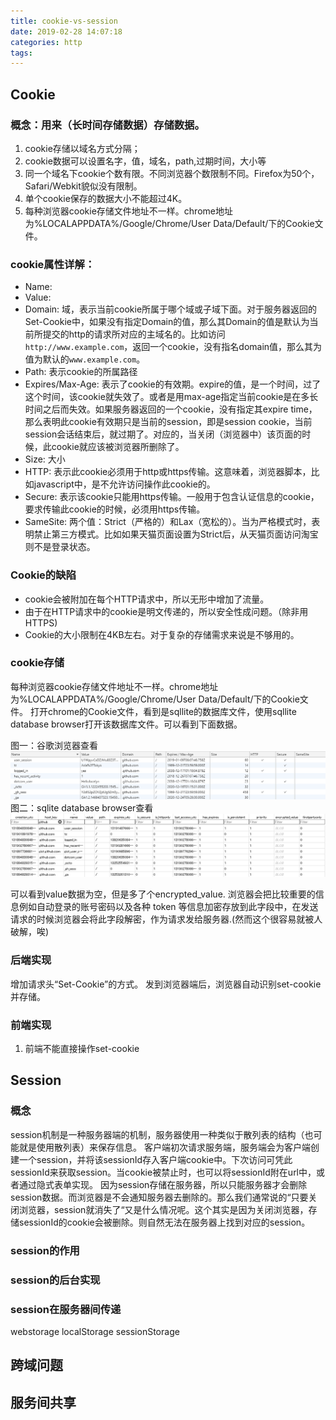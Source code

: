 ```yaml
---
title: cookie-vs-session
date: 2019-02-28 14:07:18
categories: http
tags:
---
```

## Cookie

### 概念：用来（长时间存储数据）存储数据。

1.	cookie存储以域名方式分隔；
2.	cookie数据可以设置名字，值，域名，path,过期时间，大小等
3.	同一个域名下cookie个数有限。不同浏览器个数限制不同。Firefox为50个，Safari/Webkit貌似没有限制。
4.	单个cookie保存的数据大小不能超过4K。
5.	每种浏览器cookie存储文件地址不一样。chrome地址为%LOCALAPPDATA%/Google/Chrome/User Data/Default/下的Cookie文件。
### cookie属性详解：
* Name:
* Value:
* Domain: 域，表示当前cookie所属于哪个域或子域下面。对于服务器返回的Set-Cookie中，如果没有指定Domain的值，那么其Domain的值是默认为当前所提交的http的请求所对应的主域名的。比如访问 ```http://www.example.com```，返回一个cookie，没有指名domain值，那么其为值为默认的```www.example.com```。
* Path: 表示cookie的所属路径
* Expires/Max-Age: 表示了cookie的有效期。expire的值，是一个时间，过了这个时间，该cookie就失效了。或者是用max-age指定当前cookie是在多长时间之后而失效。如果服务器返回的一个cookie，没有指定其expire time，那么表明此cookie有效期只是当前的session，即是session cookie，当前session会话结束后，就过期了。对应的，当关闭（浏览器中）该页面的时候，此cookie就应该被浏览器所删除了。
* Size: 大小
* HTTP: 表示此cookie必须用于http或https传输。这意味着，浏览器脚本，比如javascript中，是不允许访问操作此cookie的。
* Secure: 表示该cookie只能用https传输。一般用于包含认证信息的cookie，要求传输此cookie的时候，必须用https传输。
* SameSite: 两个值：Strict（严格的）和Lax（宽松的）。当为严格模式时，表明禁止第三方模式。比如如果天猫页面设置为Strict后，从天猫页面访问淘宝则不是登录状态。

### Cookie的缺陷
* cookie会被附加在每个HTTP请求中，所以无形中增加了流量。
* 由于在HTTP请求中的cookie是明文传递的，所以安全性成问题。（除非用HTTPS)
* Cookie的大小限制在4KB左右。对于复杂的存储需求来说是不够用的。
### cookie存储
每种浏览器cookie存储文件地址不一样。chrome地址为%LOCALAPPDATA%/Google/Chrome/User Data/Default/下的Cookie文件。
打开chrome的Cookie文件，看到是sqllite的数据库文件，使用sqllite database browser打开该数据库文件。可以看到下面数据。

图一：谷歌浏览器查看
![cookie-chrome-storage](../pics/cookie-chrome-storage.png)
图二：sqlite database browser查看
![cookie-chrome-sqlite](../pics/cookie-chrome-sqlite.png)

可以看到value数据为空，但是多了个encrypted_value. 浏览器会把比较重要的信息例如自动登录的账号密码以及各种 token 等信息加密存放到此字段中，在发送请求的时候浏览器会将此字段解密，作为请求发给服务器.(然而这个很容易就被人破解，唉)

### 后端实现
增加请求头“Set-Cookie”的方式。
发到浏览器端后，浏览器自动识别set-cookie并存储。
### 前端实现
1.	前端不能直接操作set-cookie



## Session

### 概念
session机制是一种服务器端的机制，服务器使用一种类似于散列表的结构（也可能就是使用散列表）来保存信息。
客户端初次请求服务端，服务端会为客户端创建一个session，并将该sessionId存入客户端cookie中。下次访问可凭此sessionId来获取session。当cookie被禁止时，也可以将sessionId附在url中，或者通过隐式表单实现。
因为session存储在服务器，所以只能服务器才会删除session数据。而浏览器是不会通知服务器去删除的。那么我们通常说的“只要关闭浏览器，session就消失了“又是什么情况呢。这个其实是因为关闭浏览器，存储sessionId的cookie会被删除。则自然无法在服务器上找到对应的session。
###  session的作用
### session的后台实现
### session在服务器间传递


webstorage
	localStorage
	sessionStorage
## 跨域问题
## 服务间共享
